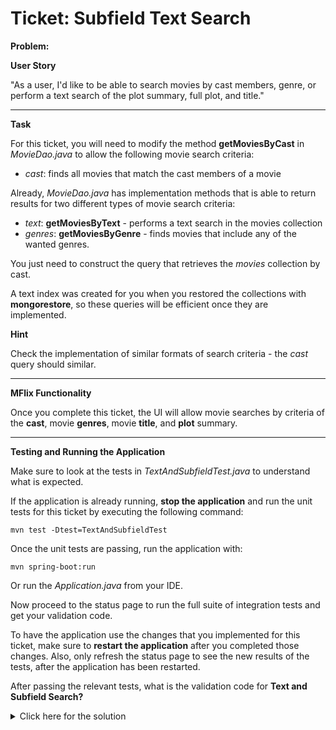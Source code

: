 Ticket: Subfield Text Search
============================

**Problem:**

**User Story**

"As a user, I'd like to be able to search movies by cast members, genre, or perform a text search of the plot summary, full plot, and title."

---

**Task**

For this ticket, you will need to modify the method **getMoviesByCast** in _MovieDao.java_ to allow the following movie search criteria:

- _cast_: finds all movies that match the cast members of a movie

Already, _MovieDao.java_ has implementation methods that is able to return results for two different types of movie search criteria:

- _text_: **getMoviesByText** - performs a text search in the movies collection
- _genres_: **getMoviesByGenre** - finds movies that include any of the wanted genres.

You just need to construct the query that retrieves the _movies_ collection by cast.

A text index was created for you when you restored the collections with **mongorestore**, so these queries will be efficient once they are implemented.

**Hint**

Check the implementation of similar formats of search criteria - the _cast_ query should similar.

---

**MFlix Functionality**

Once you complete this ticket, the UI will allow movie searches by criteria of the **cast**, movie **genres**, movie **title**, and **plot** summary.

---

**Testing and Running the Application**

Make sure to look at the tests in _TextAndSubfieldTest.java_ to understand what is expected.

If the application is already running, **stop the application** and run the unit tests for this ticket by executing the following command:

```
mvn test -Dtest=TextAndSubfieldTest
```

Once the unit tests are passing, run the application with:

```
mvn spring-boot:run
```

Or run the _Application.java_ from your IDE.

Now proceed to the status page to run the full suite of integration tests and get your validation code.

To have the application use the changes that you implemented for this ticket, make sure to **restart the application** after you completed those changes. Also, only refresh the status page to see the new results of the tests, after the application has been restarted.

After passing the relevant tests, what is the validation code for **Text and Subfield Search?**
<details> 
  <summary>Click here for the solution</summary>
   Answer: **5a96a6a29c453a40d04922cc**
</details>

